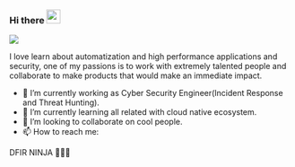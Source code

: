 ### Hi there <img src="https://media.giphy.com/media/hvRJCLFzcasrR4ia7z/giphy.gif" width="25px">
![](https://i.pinimg.com/originals/a1/9d/14/a19d149acd516549f0a2ac035b88cd35.gif)

I love learn about automatization and high performance applications and security, one of my passions is to work with extremely talented people and collaborate to make products that would make an immediate impact.

- 🔭 I’m currently working as Cyber Security Engineer(Incident Response and Threat Hunting).
- 🌱 I’m currently learning all related with cloud native ecosystem. 
- 👯 I’m looking to collaborate on cool people. 
- 📫 How to reach me:

DFIR NINJA 🐱‍👤🤘
